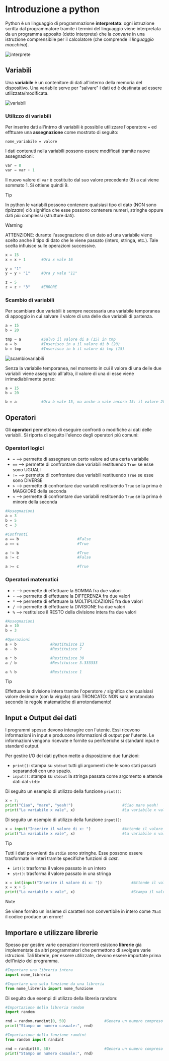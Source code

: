 # Introduzione a python

Python è un linguaggio di programmazione **interpretato**: ogni istruzione scritta dal programmatore tramite i termini del linguaggio viene interpretata da un programma apposito (detto interprete) che la *converte* in una istruzione comprensibile per il calcolatore (che comprende il *linguaggio macchina*).

![interprete](./images/interprete.jpg)

## Variabili

Una **variabile** è un contenitore di dati all'interno della memoria del dispositivo. Una variabile serve per "salvare" i dati ed è destinata ad essere utilizzata/modificata.

![variabili](./images/variabili.jpg)

### Utilizzo di variabili

Per inserire dati all'intrno di variabili è possibile utilizzare l'operatore `=` ed effttuare una **assegnazione** come mostrato di seguito:

```
nome_variabile = valore
```

I dati contenuti nella variabili possono essere modificati tramite nuove assegnazioni:

```python
var = 8
var = var + 1
```

Il nuovo valore di `var` è costituito dal suo valore precedente (8) a cui viene sommato 1. Si ottiene quindi 9.

>[!TIP]
>In python le variabili possono contenere qualsiasi tipo di dato (NON sono *tipizzate*) ciò significa che esse possono contenere numeri, stringhe oppure dati più complessi (strutture dati).

>[!WARNING]
>ATTENZIONE: durante l'assegnazione di un dato ad una variabile viene scelto anche il tipo di dato che le viene passato (intero, stringa, etc.). Tale scelta influisce sulle operazioni successive.

```python
x = 15
x = x + 1		#Ora x vale 16

y = "1"
y = y + "1"		#Ora y vale "11"

z = 5
z = z + "3"		#ERRORE
```

### Scambio di variabili

Per scambiare due variabili è sempre necessaria una variabile temporanea di appoggio in cui salvare il valore di una delle due variabili di partenza.

```python
a = 15
b = 20

tmp = a 		#Salvo il valore di a (15) in tmp
a = b 			#Inserisco in a il valore di b (20)
b = tmp 		#Inserisco in b il valore di tmp (15)
```

![scambiovariabili](./images/scambiovar.jpg)

Senza la variabile temporanea, nel momento in cui il valore di una delle due variabili viene assegnato all'altra, il valore di una di esse viene irrimediabilmente perso:

```python
a = 15
b = 20

b = a 			#Ora b vale 15, ma anche a vale ancora 15: il valore 20 è andato perduto per sempre!
```

## Operatori

Gli **operatori** permettono di eseguire confronti o modifiche ai dati delle variabili. Si riporta di seguito l'elenco degli operatori più comuni:

### Operatori logici

* `=` --> permette di assegnare un certo valore ad una certa variabile
* `==` --> permette di confrontare due variabili restituendo `True` se esse sono UGUALI
* `!=` --> permette di confrontare due variabili restituendo `True` se esse sono DIVERSE
* `>` --> permette di confrontare due variabili restituendo `True` se la prima è MAGGIORE della seconda
* `<` --> permette di confrontare due variabili restituendo `True` se la prima è minore della seconda

```python
#Assegnazioni
a = 3
b = 5
c = 3

#Confronti
a == b                          #False
a == c                          #True

a != b                          #True
a != c                          #False

a >= c                          #True
```

### Operatori matematici

* `+` --> permette di effettuare la SOMMA fra due valori
* `-` --> permette di effettuare la DIFFERENZA fra due valori
* `*` --> permette di effettuare la MOLTIPLICAZIONE fra due valori
* `/` --> permette di effettuare la DIVISIONE fra due valori
* `%` --> restituisce il RESTO della divisione intera fra due valori

```python
#Assegnazioni
a = 10
b = 3

#Operazioni
a + b 				#Restituisce 13
a - b				#Restituisce 7

a * b 				#Restituisce 30
a / b				#Restituisce 3.333333

a % b 				#Restituisce 1
```

>[!TIP]
>Effettuare la divisione intera tramite l'operatore `/` significa che qualsiasi valore decimale (con la virgola) sarà TRONCATO: NON  sarà arrotondato secondo le regole matematiche di arrotondamento!

## Input e Output dei dati

I programmi spesso devono interagire con l'utente. Essi ricevono informazioni in input e producono informazioni di output per l'utente. Le informazioni vengono ricevute e fornite su perifceriche si standard input e standard output.

Per gestire I/O dei dati python mette a disposizione due funzioni:

* `print()`: stampa su `stdout` tutti gli argomenti che le sono stati passati separandoli con uno spazio.
* `input()`: stampa su `stdout` la stringa passata come argomento e attende dati dal `stdin`

Di seguito un esempio di utilizzo della funzione `print()`:

```python
x = 7;
print("Ciao", "mare", "yeah!")						#Ciao mare yeah!
print("La variabile x vale", x)						#La variabile x vale 7
```

Di seguito un esempio di utilizzo della funzione `input()`:

```python
x = input("Inserire il valore di x: ")				#Attende il valore fornito dall'utente e lo inserisce in x
print("La variabile x vale", x)						#La variabile x vale 7
```

>[!TIP]
>Tutti i dati provnienti da `stdin` sono stringhe. Esse possono essere trasformate in interi tramite specifiche funzioni di *cast*.
>
>* `int()`: trasforma il valore passato in un intero
>* `str()`: trasforma il valore passato in una stringa

```python
x = int(input("Inserire il valore di x: "))             #Attende il valore fornito dall'utente e lo trasforma in intero
x = x + 5
print("La variabile x vale", x)                         #Stampa il valore fornito dall'utente aumentato di 5
```

>[!NOTE]
>Se viene fornito un insieme di caratteri non convertibile in intero come `75a3` il codice produce un errore!

## Importare e utilizzare librerie

Spesso per gestire varie operazioni ricorrenti esistono **librerie** già implementate da altri programmatori che permettono di svolgere varie istruzioni. Tali librerie, per essere utilizzate, devono essere importate prima dell'inizio del programma.

```python
#Importare una libreria intera
import nome_libreria

#Importare una sola funzione da una libreria
from nome_libreria import nome_funzione
```

Di seguito due esempi di utilizzo della libreria random:

```python
#Importazione della libreria random
import random

rnd = random.randint(0, 50)					#Genera un numero compreso fra 0 e 49
print("Stampo un numero casuale:", rnd)
```

```python
#Importazione della funzione randint 
from random import randint

rnd = randint(0, 50)						#Genera un numero compreso fra 0 e 49
print("Stampo un numero casuale:", rnd)
```